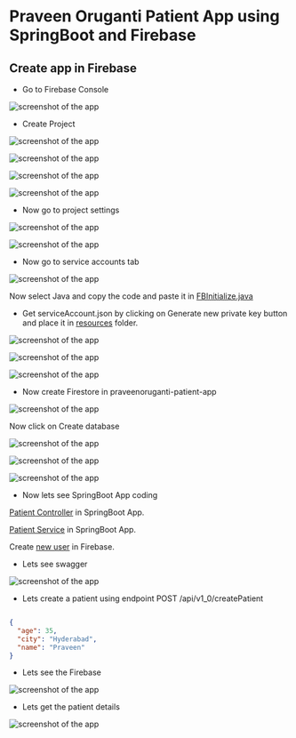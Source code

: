 # Praveen Oruganti Patient App using SpringBoot and Firebase

## Create app in Firebase

- Go to Firebase Console

![screenshot of the app](https://raw.githubusercontent.com/praveenorugantitech/praveenoruganti-springboot-projects/master/praveenoruganti-springboot-firebase/src/main/resources/images/1.PNG)

- Create Project

![screenshot of the app](https://raw.githubusercontent.com/praveenorugantitech/praveenoruganti-springboot-projects/master/praveenoruganti-springboot-firebase/src/main/resources/images/2.PNG)

![screenshot of the app](https://raw.githubusercontent.com/praveenorugantitech/praveenoruganti-springboot-projects/master/praveenoruganti-springboot-firebase/src/main/resources/images/3.PNG)

![screenshot of the app](https://raw.githubusercontent.com/praveenorugantitech/praveenoruganti-springboot-projects/master/praveenoruganti-springboot-firebase/src/main/resources/images/4.PNG)

![screenshot of the app](https://raw.githubusercontent.com/praveenorugantitech/praveenoruganti-springboot-projects/master/praveenoruganti-springboot-firebase/src/main/resources/images/5.PNG)

- Now go to project settings

![screenshot of the app](https://raw.githubusercontent.com/praveenorugantitech/praveenoruganti-springboot-projects/master/praveenoruganti-springboot-firebase/src/main/resources/images/6.PNG)

![screenshot of the app](https://raw.githubusercontent.com/praveenorugantitech/praveenoruganti-springboot-projects/master/praveenoruganti-springboot-firebase/src/main/resources/images/7.PNG)

- Now go to service accounts tab

![screenshot of the app](https://raw.githubusercontent.com/praveenorugantitech/praveenoruganti-springboot-projects/master/praveenoruganti-springboot-firebase/src/main/resources/images/8.PNG)


Now select Java and copy the code and paste it in [FBInitialize.java](https://github.com/praveenoruganti/praveenoruganti-springboot/blob/master/0_Projects/praveenoruganti-springboot-firebase/src/main/java/com/praveen/patient/repository/FBInitialize.java)

- Get serviceAccount.json by clicking on Generate new private key button and place it in [resources](https://github.com/praveenoruganti/praveenoruganti-springboot-firebase/tree/master/src/main/resources) folder.

![screenshot of the app](https://raw.githubusercontent.com/praveenorugantitech/praveenoruganti-springboot-projects/master/praveenoruganti-springboot-firebase/src/main/resources/images/9.PNG)

![screenshot of the app](https://raw.githubusercontent.com/praveenorugantitech/praveenoruganti-springboot-projects/master/praveenoruganti-springboot-firebase/src/main/resources/images/10.PNG)

![screenshot of the app](https://raw.githubusercontent.com/praveenorugantitech/praveenoruganti-springboot-projects/master/praveenoruganti-springboot-firebase/src/main/resources/images/11.PNG)

- Now create Firestore in praveenoruganti-patient-app

![screenshot of the app](https://raw.githubusercontent.com/praveenorugantitech/praveenoruganti-springboot-projects/master/praveenoruganti-springboot-firebase/src/main/resources/images/12.PNG)

Now click on Create database

![screenshot of the app](https://raw.githubusercontent.com/praveenorugantitech/praveenoruganti-springboot-projects/master/praveenoruganti-springboot-firebase/src/main/resources/images/13.PNG)

![screenshot of the app](https://raw.githubusercontent.com/praveenorugantitech/praveenoruganti-springboot-projects/master/praveenoruganti-springboot-firebase/src/main/resources/images/14.PNG)

![screenshot of the app](https://raw.githubusercontent.com/praveenorugantitech/praveenoruganti-springboot-projects/master/praveenoruganti-springboot-firebase/src/main/resources/images/15.PNG)


- Now lets see SpringBoot App coding

[Patient Controller](https://github.com/praveenoruganti/praveenoruganti-springboot/blob/master/0_Projects/praveenoruganti-springboot-firebase/src/main/java/com/praveen/patient/controller/PatientController.java) in SpringBoot App.
 
[Patient Service](https://github.com/praveenoruganti/praveenoruganti-springboot/blob/master/0_Projects/praveenoruganti-springboot-firebase/src/main/java/com/praveen/patient/service/PatientServiceImpl.java) in SpringBoot App.

Create [new user](https://github.com/praveenoruganti/praveenoruganti-springboot/blob/master/0_Projects/praveenoruganti-springboot-firebase/src/main/java/com/praveen/patient/service/AuthServiceImpl.java) in Firebase.

- Lets see swagger 

![screenshot of the app](https://raw.githubusercontent.com/praveenorugantitech/praveenoruganti-springboot-projects/master/praveenoruganti-springboot-firebase/src/main/resources/images/16.PNG)

- Lets create a patient using endpoint POST /api/v1_0/createPatient

```JSON

{
  "age": 35,
  "city": "Hyderabad",
  "name": "Praveen"
}

```

- Lets see the Firebase

![screenshot of the app](https://raw.githubusercontent.com/praveenorugantitech/praveenoruganti-springboot-projects/master/praveenoruganti-springboot-firebase/src/main/resources/images/17.PNG)

- Lets get the patient details

![screenshot of the app](https://raw.githubusercontent.com/praveenorugantitech/praveenoruganti-springboot-projects/master/praveenoruganti-springboot-firebase/src/main/resources/images/18.PNG)






